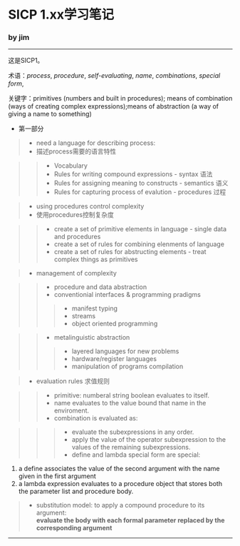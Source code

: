 # SICP 1.xx学习笔记 #



### by jim ###

--------------------------
这是SICP1。

术语：*process*, *procedure*, *self-evaluating*, *name*, *combinations*, *special form*,  
  
关键字：primitives (numbers and built in procedures);
means of combination (ways of creating complex expressions);means of abstraction (a way of giving a name to something)


- 第一部分

> - need a language for describing process:
> - 描述process需要的语言特性

>> + Vocabulary 
>> + Rules for writing compound expressions - syntax 语法
>> + Rules for assigning meaning to constructs - semantics 语义
>> + Rules for capturing process of evalution - procedures 过程

> - using procedures control complexity
> - 使用procedures控制复杂度

>> + create a set of primitive elements in language - single data and procedures
>> + create a set of rules for combining elenments of language
>> + create a set of rules for abstructing elements - treat complex things as primitives

> - management of complexity

>> + procedure and data abstraction
>> + conventionial interfaces & programming pradigms
>>> + manifest typing
>>> + streams
>>> + object oriented programming

>> + metalinguistic abstraction
>>> + layered languages for new problems
>>> + hardware/register languages
>>> + manipulation of programs compilation

> + evaluation rules 求值规则

>> + primitive: numberal string boolean evaluates to itself.
>> + name evaluates to the value bound that name in the enviroment.
>> + combination is evaluated as:

>>> + evaluate the subexpressions in any order.
>>> + apply the value of the operator subexpression to the values of the remaining subexpressions.
>>> + define and lambda special form are special:
1. a define associates the value of the second argument with the name given in the first argument
2. a lambda expression evaluates to a procedure object that stores both the parameter list and procedure body.

> + substitution model: to apply a compound procedure to its argument:  
__evaluate the body with each formal parameter replaced by the corresponding argument__











--------------------------


